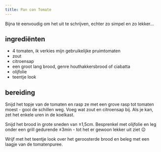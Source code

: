 ```yaml
---
title: Pan con Tomate
---
```


Bijna té eenvoudig om het uit te schrijven, echter zo simpel en zo lekker...

## ingrediënten

* 4 tomaten, ik verkies mijn gebruikelijke pruimtomaten
* zout
* citroensap
* een groot lang brood, genre houthakkersbrood of ciabatta
* olijfolie
* teentje look

## bereiding

Snijd het topje van de tomaten en rasp ze met een grove rasp tot tomaten moest - gooi de schillen weg. Voeg wat zout en citroensap bij. Als je kan, zet het enkele uren in de koelkast.

Snijd het brood in grote sneden van ±1,5cm. Besprenkel met olijfolie en leg onder een grill gedurende ±3min - tot het er gewoon lekker uit ziet 😉

Wrijf met het teentje look over het geroosterde brood en beleg met een laagje van de tomatenpuree.
